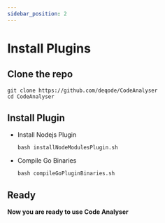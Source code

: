 ```yaml
---
sidebar_position: 2
---
```


# Install Plugins

## Clone the repo 
```
git clone https://github.com/deqode/CodeAnalyser
cd CodeAnalyser
```


## Install Plugin
- Install Nodejs Plugin
  ```
  bash installNodeModulesPlugin.sh
  ```
- Compile Go Binaries
  ```
  bash compileGoPluginBinaries.sh
  ```

## Ready
**Now you are ready to use Code Analyser** 
